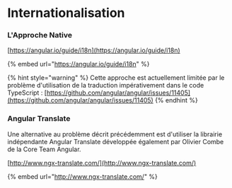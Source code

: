 # Internationalisation

### L'Approche Native

[https://angular.io/guide/i18n](https://angular.io/guide/i18n)

{% embed url="https://angular.io/guide/i18n" %}

{% hint style="warning" %}
Cette approche est actuellement limitée par le problème d'utilisation de la traduction impérativement dans le code TypeScript : [https://github.com/angular/angular/issues/11405](https://github.com/angular/angular/issues/11405)
{% endhint %}

### Angular Translate

Une alternative au problème décrit précédemment est d'utiliser la librairie indépendante Angular Translate développée également par Olivier Combe de la Core Team Angular.

[http://www.ngx-translate.com/](http://www.ngx-translate.com/)

{% embed url="http://www.ngx-translate.com/" %}



